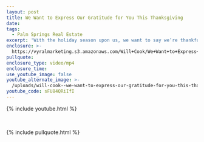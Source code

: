 ```yaml
---
layout: post
title: We Want to Express Our Gratitude for You This Thanksgiving
date:
tags:
  - Palm Springs Real Estate
excerpt: 'With the holiday season upon us, we want to say we’re thankful for you.'
enclosure: >-
  https://vyralmarketing.s3.amazonaws.com/Will+Cook/We+Want+to+Express+Our+Gratitude+for+You+This+Thanksgiving.mp4
pullquote:
enclosure_type: video/mp4
enclosure_time:
use_youtube_image: false
youtube_alternate_image: >-
  /uploads/will-cook--we-want-to-express-our-gratitude-for-you-this-thanksgiving-youtube.jpg
youtube_code: sFU84QRiIfI
---
```


{% include youtube.html %}

&nbsp;

{% include pullquote.html %}